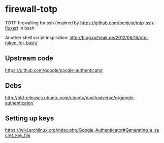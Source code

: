 # firewall-totp
TOTP firewalling for ssh (inspired by https://github.com/benjojo/totp-ssh-fluxer) in bash

Another shell script inspiration: http://blog.pcfreak.de/2012/06/16/otp-token-for-bash/

## Upstream code
https://github.com/google/google-authenticator

## Debs
http://old-releases.ubuntu.com/ubuntu/pool/universe/g/google-authenticator/

## Setting up keys
https://wiki.archlinux.org/index.php/Google_Authenticator#Generating_a_secret_key_file
